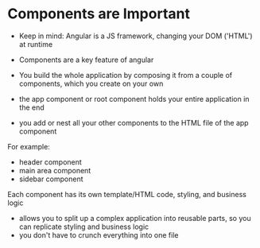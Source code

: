 # Components are Important

- Keep in mind: Angular is a JS framework, changing your DOM ('HTML') at runtime

- Components are a key feature of angular
- You build the whole application by composing it from a couple of components, which you create on your own
- the app component or root component holds your entire application in the end 
- you add or nest all your other components to the HTML file of the app component

For example:
- header component
- main area component
- sidebar component

Each component has its own template/HTML code, styling, and business logic
- allows you to split up a complex application into reusable parts, so you can replicate styling and business logic
- you don't have to crunch everything into one file


